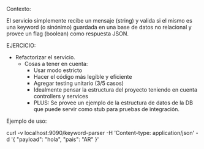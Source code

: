 Contexto:

El servicio simplemente recibe un mensaje (string) y valida si el mismo es una keyword (o sinónimo) guardada en una base de datos no relacional y provee un flag (boolean) como respuesta JSON.

EJERCICIO:

* Refactorizar el servicio.
  - Cosas a tener en cuenta:
    * Usar modo estricto
    * Hacer el código más legible y eficiente
    * Agregar testing unitario (3/5 casos)
    * Idealmente pensar la estructura del proyecto teniendo en cuenta controllers y services
    * PLUS: Se provee un ejemplo de la estructura de datos de la DB que puede servir como stub para pruebas de integración.


Ejemplo de uso:

curl -v localhost:9090/keyword-parser -H 'Content-type: application/json' -d '{
      "payload": "hola",
      "pais": "AR"
}'



